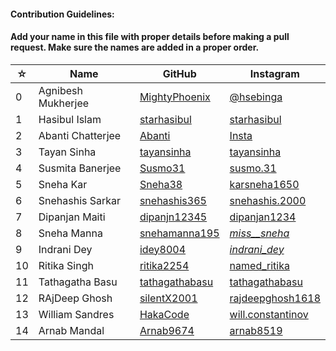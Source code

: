 #### Contribution Guidelines:

#### Add your name in this file with proper details before making a pull request. Make sure the names are added in a proper order.

| ☆ | Name | GitHub | Instagram |
| --- | --- | --- | --- |
| 0 | Agnibesh Mukherjee | [MightyPhoenix](https://github.com/MightyPhoenix) | [@hsebinga](https://www.instagram.com/hsebinga/) |
| 1 | Hasibul Islam | [starhasibul](https://github.com/starhasibul) | [starhasibul](https://instagram.com/starhasibul) |
| 2 | Abanti Chatterjee | [Abanti](https://github.com/Abanti-2001) | [Insta](Instagram.com) |
| 3 | Tayan Sinha | [tayansinha](https://github.com/TayanSinha) | [tayansinha](https://instagram.com/tayansinha) |
| 4 | Susmita Banerjee | [Susmo31](https://github.com/Susmo31) | [susmo.31](https://www.instagram.com/susmo.31/) |
| 5 | Sneha Kar | [Sneha38](https://github.com/Sneha38) | [karsneha1650](https://instagram.com/karsneha1650) |
| 6 | Snehashis Sarkar | [snehashis365](https://github.com/snehashis365) | [snehashis.2000](https://instagram.com/snehashis.2000) |
| 7 | Dipanjan Maiti | [dipanjn12345](https://github.com/Dipanjan12345) | [dipanjan1234](https://instagram.com/dipanjan1234) |
| 8 | Sneha Manna | [snehamanna195](https://github.com/misssneha) |[_miss__sneha_](https://instagram.com/_miss__sneha_) |
| 9 | Indrani Dey | [idey8004](https://github.com/idey8004) | [_indrani_dey_](https://instagram.com/_indrani_dey_)
| 10 | Ritika Singh | [ritika2254](https://github.com/ritika2254) | [named_ritika](https://www.instagram.com/named_ritika) |
| 11 | Tathagatha Basu | [tathagathabasu](https://github.com/tathagathabasu) | [tathagathabasu](https://www.instagram.com/tathagatha_basu) |
| 12 | RAjDeep Ghosh | [silentX2001](https://github.com/silentX2001) | [rajdeepghosh1618](https://www.instagram.com/rajdeepghosh1618) |
| 13 | William Sandres | [HakaCode](https://github.com/HakaCode) | [will.constantinov](https://www.instagram.com/will.constantinov/) |
| 14 | Arnab Mandal | [Arnab9674](https://github.com/Arnab9674) | [arnab8519](https://www.instagram.com/arnab8519/) |


